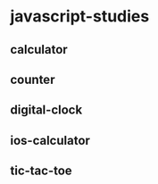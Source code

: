 # javascript-studies

## calculator
>

## counter
>

## digital-clock
>

## ios-calculator
>

## tic-tac-toe
>